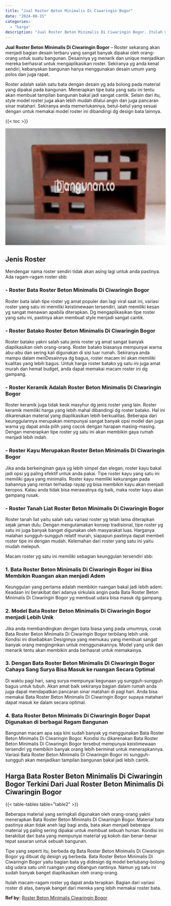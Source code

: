 ```yaml
---
title: "Jual Roster Beton Minimalis Di Ciwaringin Bogor"
date: "2024-08-15"
categories: 
  - "harga"
description: "Jual Roster Beton Minimalis Di Ciwaringin Bogor. Itulah macam-ragam roster yg dapat anda terapkan. Bagian dari variasi roster di atas, banyak banget dari mer..."
---
```


**Jual Roster Beton Minimalis Di Ciwaringin Bogor** – Roster sekarang akan menjadi bagian desain terbaru yang sangat banyak dipakai oleh orang-orang untuk suatu bangunan. Desainnya yg menarik dan unique menjadikan mereka berhasrat untuk mengaplikasikan roster. Sekiranya yg anda kenal sendiri, kebanyakan bangunan hanya menggunakan desain umum yang polos dan juga rapat.

Roster adalah salah satu bata dengan desain yg ada bolong pada material yang dipakai pada bangunan. Menerapkan tipe bata yang satu ini tentu akan membuat tampilan bangunan bakal jadi sangat cantik. Selain dari itu, style model roster juga akan lebih mudah dilalui angin dan juga pancaran sinar matahari. Sekiranya anda memerlukannya, betul-betul yang sesuai dengan untuk memakai model roster ini dibandingi dg design bata lainnya.

{{< toc >}}

![Jual Roster Beton Minimalis Di Ciwaringin Bogor](/images/bata-roster-minimalis-09.png)

## Jenis Roster

Mendengar nama roster sendiri tidak akan asing lagi untuk anda pastinya. Ada ragam-ragam roster sbb:

### \- Roster Bata Roster Beton Minimalis Di Ciwaringin Bogor

Roster bata ialah tipe roster yg amat populer dan lagi viral saat ini, variasi roster yang satu ini memiliki keistimewaan tersendiri, ialah memiliki kesan yg sangat menawan apabila diterapkan. Dg mengaplikasikan tipe roster yang satu ini, pastinya akan membuat style menjadi sangat cantik.

### \- Roster Batako Roster Beton Minimalis Di Ciwaringin Bogor

Roster batako yakni salah satu jenis roster yg amat sangat banyak diaplikasikan oleh orang-orang. Roster batako biasanya mempunyai warna abu-abu dan sering kali digunakan di sisi luar rumah. Sekiranya anda mampu dalam menDesainnya dg bagus, roster macam ini akan memiliki kualitas yang lebih bagus. Untuk harga roster batako yg satu ini juga amat murah dan hemat budget, anda dapat memakai macam roster ini dg gampang.

### \- Roster Keramik Adalah Roster Beton Minimalis Di Ciwaringin Bogor

Roster keramik juga tidak keok masyhur dg jenis roster yang lain. Roster keramik memiliki harga yang lebih mahal dibandingi dg roster batako. Hal ini dikarenakan material yang diaplikasikan lebih berkualitas. Beberapa dari keunggulannya merupakan mempunyai sangat banyak opsi model dan juga warna yg dapat anda pilih yang cocok dengan harapan masing-masing. Dengan menerapkan tipe roster yg satu ini akan membikin gaya rumah menjadi lebih indah.

### \- Roster Kayu Merupakan Roster Beton Minimalis Di Ciwaringin Bogor

Jika anda berkeinginan gaya yg lebih simpel dan elegan, roster kayu bakal jadi opsi yg paling efektif untuk anda pakai. Tipe roster kayu yang satu ini memiliki gaya yang minimalis. Roster kayu memiliki kekurangan pada bahannya yang rentan terhadap rayap yg bisa membikin kayu akan menjadi keropos. Kalau anda tidak bisa merawatnya dg baik, maka roster kayu akan gampang rusak.

### \- Roster Tanah Liat Roster Beton Minimalis Di Ciwaringin Bogor

Roster tanah liat yaitu salah satu variasi roster yg telah lama diterapkan sejak jaman dulu. Dengan mengutamakan konsep tradisional, tipe roster yg satu ini juga banyak banget digunakan oleh masyarakat luas. Harganya malahan sungguh-sungguh relatif murah, siapapun pastinya dapat membeli roster tipe ini dengan mudah. Kelemahan dari roster yang satu ini yaitu mudah melepuh.

Macam roster yg satu ini memiliki sebagian keunggulan tersendiri sbb:

### 1\. Bata Roster Beton Minimalis Di Ciwaringin Bogor ini Bisa Membikin Ruangan akan menjadi Adem

Keunggulan yang pertama adalah membikin ruangan bakal jadi lebih adem. Keadaan ini berakibat dari adanya sirkulais angin pada Bata Roster Beton Minimalis Di Ciwaringin Bogor yg membuat udara bisa masuk dg gampang.

### 2\. Model Bata Roster Beton Minimalis Di Ciwaringin Bogor menjadi Lebih Unik

Jika anda membandingkan dengan bata biasa yang pada umumnya, corak Bata Roster Beton Minimalis Di Ciwaringin Bogor terbilang lebih unik. Kondisi ini disebabkan Designnya yang memukau yang membuat sangat banyak orang menginginkan untuk menggunakannya. Model yang unik dan menarik tentu akan membikin anda berhasrat untuk memakainya.

### 3\. Dengan Bata Roster Beton Minimalis Di Ciwaringin Bogor Cahaya Sang Surya Bisa Masuk ke ruangan Secara Optimal

Di waktu pagi hari, sang surya mempunyai kegunaan yg sungguh-sungguh bagus untuk tubuh. Akan amat baik sekiranya bagian dalam rumah anda juga dapat mendapatkan pancaran sinar matahari di pagi hari. Anda bisa memakai Bata Roster Beton Minimalis Di Ciwaringin Bogor supaya matahari dapat masuk ke dalam secara optimal.

### 4\. Bata Roster Beton Minimalis Di Ciwaringin Bogor Dapat Digunakan di berbagai Ragam Bangunan

Bangunan macam apa saja kini sudah banyak yg menggunakan Bata Roster Beton Minimalis Di Ciwaringin Bogor. Kondisi itu dikarenakan Bata Roster Beton Minimalis Di Ciwaringin Bogor tersebut mempunyai keistimewaan tersendiri yg membikin banyak orang lebih berminat untuk menerapkannya. Variasi Bata Roster Beton Minimalis Di Ciwaringin Bogor ini sungguh-sungguh akan menjadikan tampilan bangunan bakal jadi lebih cantik.

## Harga Bata Roster Beton Minimalis Di Ciwaringin Bogor Terkini Dari Jual Roster Beton Minimalis Di Ciwaringin Bogor

{{< table-tables table="table2" >}}

Beberapa material yang seringkali digunakan oleh orang-orang yakni menerapkan Bata Roster Beton Minimalis Di Ciwaringin Bogor. Material bata pastinya akan tidak aneh lagi bagi anda, bata akan menjadi beberapa material yg paling sering dipakai untuk membuat sebuah hunian. Kondisi ini berakibat dari bata yang mempunyai material yg kokoh dan benar-benar tepat sasaran untuk sebuah bangunan.

Tipe yang seperti itu, berbeda dg Bata Roster Beton Minimalis Di Ciwaringin Bogor yg dibuat dg design yg berbeda. Bata Roster Beton Minimalis Di Ciwaringin Bogor yaitu bagian bata yg didesign dg model berlubang-bolong sbg udara satu unit ruangan yang dibangun nantinya. Namun yg satu ini sudah banyak banget diaplikasikan oleh orang-orang.

Itulah macam-ragam roster yg dapat anda terapkan. Bagian dari variasi roster di atas, banyak banget dari mereka yang lebih memakai roster bata.

**Ref by:** [Roster Beton Minimalis Ciwaringin Bogor](https://id.wikipedia.org/wiki/Roster)
